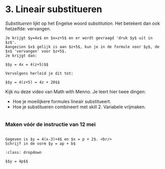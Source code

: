 # 3. Lineair substitueren

_Substitueren_ lijkt op het Engelse woord _substitution_. Het betekent dan ook hetzelfde: vervangen. 

```{note} Een simpel voorbeeld:
Je krijgt $y=4x$ en $x=z+5$ en er wordt gevraagd 'druk $y$ uit in $z$'.  
Aangezien $x$ gelijk is aan $z+5$, kun je in de formule voor $y$, de $x$ 'vervangen' voor $z+5$.  
Je krijgt dan:

$$y = 4x = 4(z+5)$$

Vervolgens herleid je dit tot:

$$y = 4(z+5) = 4z + 20$$

```
Kijk nu deze video van Math with Menno. Je leert hier twee dingen:

- Hoe je moeilijkere formules lineair substitueert.
- Hoe je substitueren combineert met skill 2. Variabele vrijmaken.

```{iframe} https://www.youtube.com/embed/JMsf_D0Hbn4?si=iI9YLXnzvbvhso8f
```

### Maken vóór de instructie van 12 mei
```{exercise} Voorbereidingsopgave

Gegeven is $y = 4(x-3)+4$ en $x = p + 2$. <br/>
Schrijf in de vorm $y = ap + b$

```

```{solution} Voorbereidingsopgave
:class: dropdown

$$y = 4p$$
```
